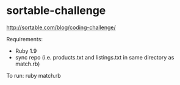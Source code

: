 sortable-challenge
==================

http://sortable.com/blog/coding-challenge/

Requirements:
* Ruby 1.9
* sync repo (i.e. products.txt and listings.txt in same directory as match.rb)

To run:
    ruby match.rb
